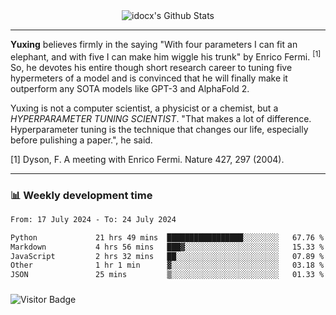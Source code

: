 <div align="center">
    <img align="center" src="https://github-readme-stats.vercel.app/api?username=idocx&show_icons=true&count_private=true&hide_border=true" alt="idocx's Github Stats"></img>
</div>

---

**Yuxing** believes firmly in the saying "With four parameters I can fit an elephant, and with five I can make him wiggle his trunk" by Enrico Fermi. <sup>[1]</sup> So, he devotes his entire though short research career to tuning five hypermeters of a model and is convinced that he will finally make it outperform any SOTA models like GPT-3 and AlphaFold 2.

Yuxing is not a computer scientist, a physicist or a chemist, but a *HYPERPARAMETER TUNING SCIENTIST*. "That makes a lot of difference. Hyperparameter tuning is the technique that changes our life, especially before pulishing a paper.", he said.

[1] Dyson, F. A meeting with Enrico Fermi. Nature 427, 297 (2004).


---

### 📊 Weekly development time
<!--START_SECTION:waka-->

```txt
From: 17 July 2024 - To: 24 July 2024

Python             21 hrs 49 mins  █████████████████░░░░░░░░   67.76 %
Markdown           4 hrs 56 mins   ███▓░░░░░░░░░░░░░░░░░░░░░   15.33 %
JavaScript         2 hrs 32 mins   ██░░░░░░░░░░░░░░░░░░░░░░░   07.89 %
Other              1 hr 1 min      ▓░░░░░░░░░░░░░░░░░░░░░░░░   03.18 %
JSON               25 mins         ▒░░░░░░░░░░░░░░░░░░░░░░░░   01.33 %
```

<!--END_SECTION:waka-->

### 

![Visitor Badge](https://visitor-badge.laobi.icu/badge?page_id=idocx.idocx)